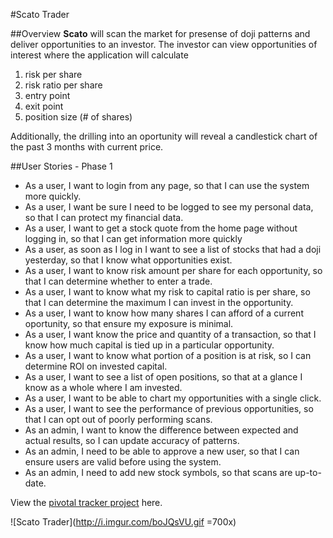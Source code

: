 #Scato Trader

##Overview
**Scato** will scan the market for presense of doji patterns and deliver opportunities to an investor.  The investor can view opportunities of interest where the application will calculate

1. risk per share
2. risk ratio per share
3. entry point
4. exit point
5. position size (# of shares)

Additionally, the drilling into an oportunity will reveal a candlestick chart of the past 3 months with current price.

##User Stories - Phase 1

* As a user, I want to login from any page, so that I can use the system more quickly.
*  As a user, I want be sure I need to be logged to see my personal data, so that I can protect my financial data.
* As a user, I want to get a stock quote from the home page without logging in, so that I can get information more quickly
* As a user, as soon as I log in I want to see a list of stocks that had a doji yesterday, so that I know what opportunities exist.
* As a user, I want to know  risk amount per share for each opportunity, so that I can determine whether to enter a trade.
* As a user, I want to know what my risk to capital ratio is per share, so that I can determine the maximum I can invest in the opportunity.
* As a user, I want to know how many shares I can afford of a current oportunity, so that ensure my exposure is minimal.
* As a user, I want know the price and quantity of a transaction, so that I know how much capital is tied up in a particular opportunity.
* As a user, I want to know what portion of a position is at risk, so I can determine ROI on invested capital.
* As a user, I want to see a list of open positions, so that at a glance I know as a whole where I am invested.
* As a user, I want to be able to chart my opportunities with a single click.
* As a user, I want to see the performance of previous opportunities, so that I can opt out of poorly performing scans.
* As an admin, I want to know the difference between expected and actual results, so I can update accuracy of patterns.
* As an admin, I need to be able to approve a new user, so that I can ensure users are valid before using the system.
* As an admin, I need to add new stock symbols, so that scans are up-to-date.

View the [pivotal tracker project](https://www.pivotaltracker.com/s/projects/1047160) here.

![Scato Trader](http://i.imgur.com/boJQsVU.gif =700x)
